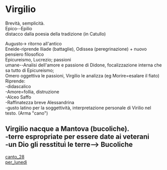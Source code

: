 # Virgilio
Brevità, semplicità.  
Epico--Epilio  
distacco dalla poesia della tradizione (in Catullo)  
  
Augusto-> ritorno all'antico  
Eneide-riprende Iliade (battaglie), Odissea (peregrinazione) + nuovo pensiero filosofico  
								Epicureismo, Lucrezio; passioni   
								umane--Analisi dell'amore e passione di Didone, focalizzazione interna che sa tutto di Epicureismo;  
Omero oggettiva le passioni, Virgilio le analizza (eg Morire=esalare il fiato)  
Riprende:  
-didascalico  
-Amore=follia, distruzione  
-Alceo Saffo  
-Raffinatezza breve Alessandrina  
-gusto latino per la soggettività, interpretazione personale di Virilio nel testo. (Arma "cano")  
  
  
Virgilio nacque a Mantova (bucoliche).   
-terre espropriate per essere date ai veterani  
-un Dio gli resstituì le terre--> Bucoliche   
-  
[canto_28](canto_28)  
[per_lunedì](per_lunedì)  

